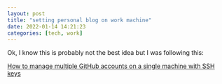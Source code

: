 ```yaml
---
layout: post
title: "setting personal blog on work machine"
date: 2022-01-14 14:21:23
categories: [tech, work]
---
```


Ok, I know this is probably not the best idea but I was following this:

[How to manage multiple GitHub accounts on a single machine with SSH keys](https://www.freecodecamp.org/news/manage-multiple-github-accounts-the-ssh-way-2dadc30ccaca/)